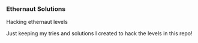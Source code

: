 ### Ethernaut Solutions

Hacking ethernaut levels

Just keeping my tries and solutions I created to hack the levels in this repo!
